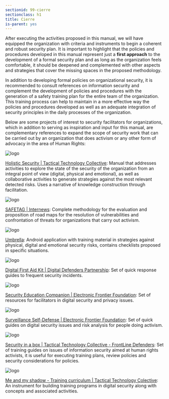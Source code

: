 ```yaml
---
sectionid: 99-cierre
sectionclass: h1
title: Cierre
is-parent: yes
---
```


After executing the activities proposed in this manual, we will have equipped the organization with criteria and instruments to begin a coherent and robust security plan. It is important to highlight that the policies and procedures developed in this manual represent just a **first approach** to the development of a formal security plan and as long as the organization feels comfortable, it should be deepened and complemented with other aspects and strategies that cover the missing spaces in the proposed methodology.

In addition to developing formal policies on organizational security, it is recommended to consult references on information security and complement the development of policies and procedures with the generation of a safety training plan for the entire team of the organization. This training process can help to maintain in a more effective way the policies and procedures developed as well as an adequate integration of security principles in the daily processes of the organization.

Below are some projects of interest to security facilitators for organizations, which in addition to serving as inspiration and input for this manual, are complementary references to expand the scope of security work that can be carried out by an organization that does activism or any other form of advocacy in the area of ​​Human Rights:

![logo](../img/9901/holistic.png)

[Holistic Security | Tactical Technology Collective](https://holistic-security.tacticaltech.org): Manual that addresses activities to explore the state of the security of the organization from an integral point of view (digital, physical and emotional), as well as collaborative activities to generate strategies against the most relevant detected risks. Uses a narrative of knowledge construction through facilitation.

![logo](../img/9901/safetag.jpg)

[SAFETAG | Internews](https://safetag.org): Complete methodology for the evaluation and proposition of road maps for the resolution of vulnerabilities and confrontation of threats for organizations that carry out activism.

![logo](../img/9901/umbrella.png)

[Umbrella](https://secfirst.org): Android application with training material in strategies against physical, digital and emotional security risks, contains checklists proposed in specific situations.

![logo](../img/9901/dfak.png)

[Digital First Aid Kit | Digital Defenders Partnership](https://rarenet.github.io/DFAK/es/): Set of quick response guides to frequent security incidents.

![logo](../img/9901/securitycompanion.png)

[Security Education Companion | Electronic Frontier Foundation](https://sec.eff.org): Set of resources for facilitators in digital security and privacy issues.

![logo](../img/9901/ssd.png)

[Surveillance Self-Defense | Electronic Frontier Foundation](https://ssd.eff.org): Set of quick guides on digital security issues and risk analysis for people doing activism.

![logo](../img/9901/securityinabox.png)

[Security in a box | Tactical Technology Collective - FrontLine Defenders](https://securityinabox.org/en/): Set of training guides on issues of information security aimed at human rights activists, it is useful for executing training plans, review policies and security considerations for policies.

![logo](../img/9901/myshadow.png)

[Me and my shadow - Training curriculum | Tactical Technology Colective](https://myshadow.org/train): An instrument for building training programs in digital security along with concepts and associated activities.
